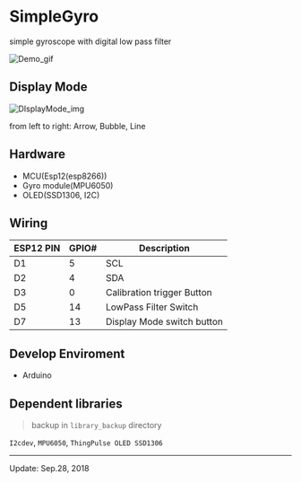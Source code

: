 # SimpleGyro

simple gyroscope with digital low pass filter

![Demo_gif](https://github.com/kw81634dr/SimpleGyro/blob/main/images/OLED_Demo.gif)

## Display Mode

![DIsplayMode_img](https://github.com/kw81634dr/SimpleGyro/blob/main/images/DisplayMode.png)

from left to right: Arrow, Bubble, Line

## Hardware

+ MCU(Esp12(esp8266))
+ Gyro module(MPU6050)
+ OLED(SSD1306, I2C)

## Wiring

| ESP12 PIN | GPIO# | Description                |
|-----------|-------|----------------------------|
| D1        | 5     | SCL                        |
| D2        | 4     | SDA                        |
| D3        | 0     | Calibration trigger Button |
| D5        | 14    | LowPass Filter Switch      |
| D7        | 13    | Display Mode switch button |

## Develop Enviroment

+ Arduino

## Dependent libraries

>backup in `library_backup` directory

`I2cdev`, `MPU6050`, `ThingPulse OLED SSD1306`

---
Update: Sep.28, 2018
